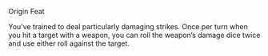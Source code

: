 Origin Feat

You’ve trained to deal particularly damaging strikes. Once per turn when you hit a target with a weapon, you can roll the weapon’s damage dice twice and use either roll against the target.